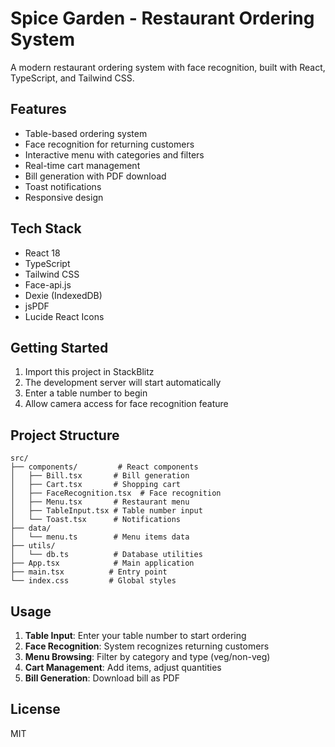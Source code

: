 # Spice Garden - Restaurant Ordering System

A modern restaurant ordering system with face recognition, built with React, TypeScript, and Tailwind CSS.

## Features

- Table-based ordering system
- Face recognition for returning customers
- Interactive menu with categories and filters
- Real-time cart management
- Bill generation with PDF download
- Toast notifications
- Responsive design

## Tech Stack

- React 18
- TypeScript
- Tailwind CSS
- Face-api.js
- Dexie (IndexedDB)
- jsPDF
- Lucide React Icons

## Getting Started

1. Import this project in StackBlitz
2. The development server will start automatically
3. Enter a table number to begin
4. Allow camera access for face recognition feature

## Project Structure

```
src/
├── components/         # React components
│   ├── Bill.tsx       # Bill generation
│   ├── Cart.tsx       # Shopping cart
│   ├── FaceRecognition.tsx  # Face recognition
│   ├── Menu.tsx       # Restaurant menu
│   ├── TableInput.tsx # Table number input
│   └── Toast.tsx      # Notifications
├── data/
│   └── menu.ts        # Menu items data
├── utils/
│   └── db.ts          # Database utilities
├── App.tsx            # Main application
├── main.tsx          # Entry point
└── index.css         # Global styles
```

## Usage

1. **Table Input**: Enter your table number to start ordering
2. **Face Recognition**: System recognizes returning customers
3. **Menu Browsing**: Filter by category and type (veg/non-veg)
4. **Cart Management**: Add items, adjust quantities
5. **Bill Generation**: Download bill as PDF

## License

MIT